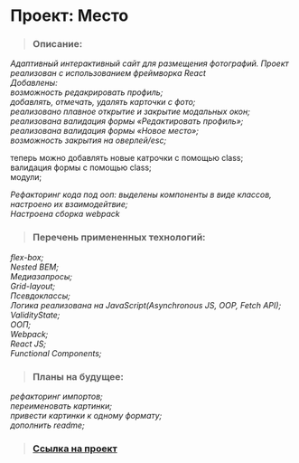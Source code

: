 # Проект: Место
>### Описание:
_Адаптивный интерактивный сайт для размещения фотографий. Проект реализован с использованием фреймворка React_  
_Добавлены:_  
_возможность редакрировать профиль;_  
_добавлять, отмечать, удалять карточки с фото;_  
_реализовано плавное открытие и закрытие модальных окон;_  
_реализована валидация формы «Редактировать профиль»;_  
_реализована валидация формы «Новое место»;_  
_возможность закрытия на оверлей/esc;_  

теперь можно добавлять новые катрочки с помощью class;  
валидация формы с помощью class;  
модули;  

_Рефакторинг кода под ооп: выделены компоненты в виде классов, настроено их взаимодейтвие;_  
_Настроена сборка webpack_
>### Перечень примененных технологий:
_flex-box;_  
_Nested BEM;_  
_Медиазапросы;_  
_Grid-layout;_  
_Псевдоклассы;_  
_Логика реализована на JavaScript(Asynchronous JS, OOP, Fetch API);_  
_ValidityState;_  
_ООП;_  
_Webpack;_  
_React JS;_  
_Functional Components;_  
>### Планы на будущее: 
_рефакторинг импортов;_  
_переименовать картинки;_  
_привести картинки к одному формату;_  
_дополнить readme;_ 
>### [Ссылка на проект](https://react-mesto-auth-three.vercel.app/)